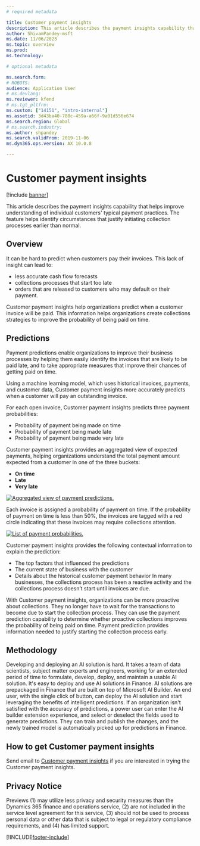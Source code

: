 ```yaml
---
# required metadata

title: Customer payment insights
description: This article describes the payment insights capability that helps improve understanding of individual customers' typical payment practices. The feature can help identify circumstances that justify initiating collection processes earlier than you might have done otherwise.
author: ShivamPandey-msft
ms.date: 11/06/2023
ms.topic: overview
ms.prod: 
ms.technology: 

# optional metadata

ms.search.form: 
# ROBOTS: 
audience: Application User
# ms.devlang: 
ms.reviewer: kfend
# ms.tgt_pltfrm: 
ms.custom: ["14151", "intro-internal"]
ms.assetid: 3d43ba40-780c-459a-a66f-9a01d556e674
ms.search.region: Global
# ms.search.industry: 
ms.author: shpandey
ms.search.validFrom: 2019-11-06
ms.dyn365.ops.version: AX 10.0.8

---
```


# Customer payment insights 

[!include [banner](../includes/banner.md)]


This article describes the payment insights capability that helps improve understanding of individual customers' typical payment practices. The feature helps identify circumstances that justify initiating collection processes earlier than normal.  

## Overview

It can be hard to predict when customers pay their invoices. This lack of insight can lead to:
 - less accurate cash flow forecasts
 - collections processes that start too late
 - orders that are released to customers who may default on their payment.

Customer payment insights help organizations predict when a customer invoice will be paid. This information helps organizations create collections strategies to improve the probability of being paid on time. 

## Predictions

Payment predictions enable organizations to improve their business processes by helping them easily identify the invoices that are likely to be paid late, and to take appropriate measures that improve their chances of getting paid on time.

Using a machine learning model, which uses historical invoices, payments, and customer data, Customer payment insights more accurately predicts when a customer will pay an outstanding invoice.

For each open invoice, Customer payment insights predicts three payment probabilities:

-	Probability of payment being made on time 
-	Probability of payment being made late
-	Probability of payment being made very late

Customer payment insights provides an aggregated view of expected payments, helping organizations understand the total payment amount expected from a customer in one of the three buckets:
 - **On time**
 - **Late**
 - **Very late**

[![Aggregated view of payment predictions.](./media/graphic-payment-reports.png)](./media/graphic-payment-reports.png)

Each invoice is assigned a probability of payment on time. If the probability of payment on time is less than 50%, the invoices are tagged with a red circle indicating that these invoices may require collections attention. 

[![List of payment probabilities.](./media/customer-pymnt-probability-list.png)](./media/customer-pymnt-probability-list.png)

Customer payment insights provides the following contextual information to explain the prediction:
 - The top factors that influenced the predictions
 - The current state of business with the customer
 - Details about the historical customer payment behavior 
In many businesses, the collections process has been a reactive activity and the collections process doesn’t start until invoices are due. 

With Customer payment insights, organizations can be more proactive about collections. They no longer have to wait for the transactions to become due to start the collection process. They can use the payment prediction capability to determine whether proactive collections improves the probability of being paid on time. Payment prediction provides information needed to justify starting the collection process early.

## Methodology

Developing and deploying an AI solution is hard. It takes a team of data scientists, subject matter experts and engineers, working for an extended period of time to formulate, develop, deploy, and maintain a usable AI solution. It's easy to deploy and use AI solutions in Finance. AI solutions are prepackaged in Finance that are built on top of Microsoft AI Builder. An end user, with the single click of button, can deploy the AI solution and start leveraging the benefits of intelligent predictions. If an organization isn't satisfied with the accuracy of predictions, a power user can enter the AI builder extension experience, and select or deselect the fields used to generate predictions. They can train and publish the changes, and the newly trained model is automatically picked up for predictions in Finance.

## How to get Customer payment insights 

Send email to [Customer payment insights](mailto:fiap@microsoft.com) if you are interested in trying the Customer payment insights.

## Privacy Notice

Previews (1) may utilize less privacy and security measures than the Dynamics 365 finance and operations service, (2) are not included in the service level agreement for this service, (3) should not be used to process personal data or other data that is subject to legal or regulatory compliance requirements, and (4) has limited support.




[!INCLUDE[footer-include](../../includes/footer-banner.md)]

